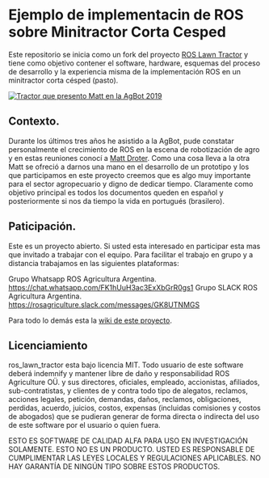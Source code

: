 # Ejemplo de implementacin de ROS sobre Minitractor Corta Cesped
Este repositorio se inicia como un fork del proyecto [ROS Lawn Tractor](https://github.com/ros-agriculture/ros_lawn_tractor) y tiene como objetivo contener el software, hardware, esquemas del proceso de desarrollo y la experiencia misma de la implementación ROS en un minitractor corta césped (pasto).

[![Tractor que presento Matt en la AgBot 2019](https://github.com/ros-agriculture/ros_lawn_tractor/blob/master/ros_lawn_tractor.png)](https://youtu.be/MUbRY6LcDrI)

## Contexto.
Durante los últimos tres años he asistido a la AgBot, pude constatar personalmente el crecimiento de ROS en la escena de robotización de agro y en estas reuniones conocí a [Matt Droter](https://github.com/droter). Como una cosa lleva a la otra Matt se ofreció a darnos una mano en el desarrollo de un prototipo y los que participamos en este proyecto creemos que es algo muy importante para el sector agropecuario y digno de dedicar tiempo. Claramente como objetivo principal es todos los documentos queden en español y posteriormente si nos da tiempo la vida en portugués (brasilero).

## Paticipación.
Este es un proyecto abierto. Si usted esta interesado en participar esta mas que invitado a trabajar con el equipo. Para facilitar el trabajo en grupo y a distancia trabajamos en las siguientes plataformas:

Grupo Whatsapp ROS Agricultura Argentina.
https://chat.whatsapp.com/FK1hUuH3ac3ExXbGrR0gs1
Grupo SLACK ROS Agricultura Argentina.
https://rosagriculture.slack.com/messages/GK8UTNMGS

Para todo lo demás esta la [wiki de este proyecto](https://github.com/rje1974/ros_lawn_tractor/wiki).

## Licenciamiento
ros_lawn_tractor esta bajo licencia MIT. Todo usuario de este software deberá indemnify y mantener libre de daño y responsabilidad ROS Agriculture O&Uuml;. y sus directores, oficiales, empleado, accionistas, afiliados, sub-contratistas, y clientes de y contra todo tipo de alegatos, reclamos, acciones legales, petición, demandas, daños, reclamos, obligaciones, perdidas, acuerdo, juicios, costos, expensas (incluidas comisiones y costos de abogados) que se pudieran generar de forma directa o indirecta del uso de este software por el usuario o quien fuera.

ESTO ES SOFTWARE DE CALIDAD ALFA PARA USO EN INVESTIGACIÓN SOLAMENTE. ESTO NO ES UN PRODUCTO. USTED ES RESPONSABLE DE CUMPLIMENTAR LAS LEYES LOCALES Y REGULACIONES APLICABLES. NO HAY GARANTÍA DE NINGÚN TIPO SOBRE ESTOS PRODUCTOS.
